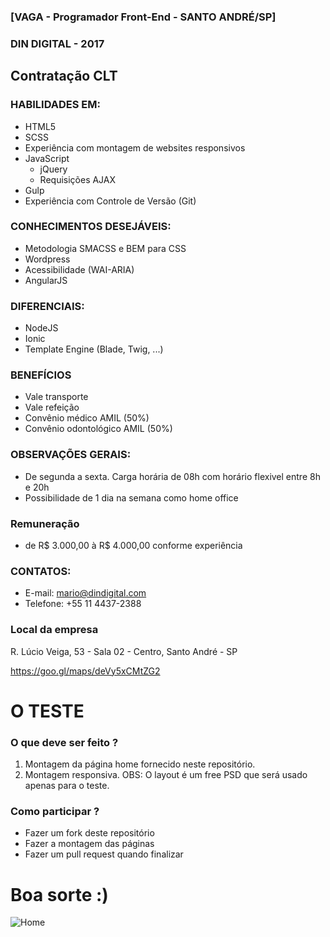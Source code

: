 ### [VAGA - Programador Front-End - SANTO ANDRÉ/SP]

### DIN DIGITAL - 2017
## Contratação CLT

### HABILIDADES EM:

- HTML5
- SCSS
- Experiência com montagem de websites responsivos
- JavaScript
  - jQuery
  - Requisições AJAX
- Gulp
- Experiência com Controle de Versão (Git)

### CONHECIMENTOS DESEJÁVEIS:

- Metodologia SMACSS e BEM para CSS
- Wordpress
- Acessibilidade (WAI-ARIA)
- AngularJS

### DIFERENCIAIS:

- NodeJS
- Ionic
- Template Engine (Blade, Twig, ...)

### BENEFÍCIOS

- Vale transporte
- Vale refeição
- Convênio médico AMIL (50%)
- Convênio odontológico AMIL (50%)

### OBSERVAÇÕES GERAIS:

- De segunda a sexta. Carga horária de 08h com horário flexivel entre 8h e 20h
- Possibilidade de 1 dia na semana como home office

### Remuneração
- de R$ 3.000,00 à R$ 4.000,00 conforme experiência

### CONTATOS:

- E-mail: mario@dindigital.com
- Telefone: +55 11 4437-2388

### Local da empresa
R. Lúcio Veiga, 53 - Sala 02 - Centro, Santo André - SP

https://goo.gl/maps/deVy5xCMtZG2

# O TESTE
### O que deve ser feito ?
1. Montagem da página home fornecido neste repositório.
2. Montagem responsiva.
OBS: O layout é um free PSD que será usado apenas para o teste. 

### Como participar ?
- Fazer um fork deste repositório
- Fazer a montagem das páginas
- Fazer um pull request quando finalizar

# Boa sorte :)

![Home](https://github.com/dindigital/test-front-2017/blob/master/layout/freshness.png)
